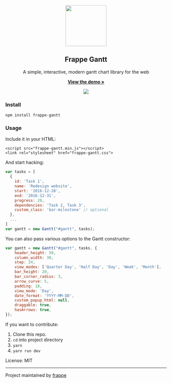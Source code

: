 <div align="center">
    <img src="https://github.com/frappe/design/blob/master/logos/logo-2019/frappe-gantt-logo.png" height="128">
    <h2>Frappe Gantt</h2>
    <p align="center">
        <p>A simple, interactive, modern gantt chart library for the web</p>
        <a href="https://frappe.github.io/gantt">
            <b>View the demo »</b>
        </a>
    </p>
</div>

<p align="center">
    <a href="https://frappe.github.io/gantt">
        <img src="https://cloud.githubusercontent.com/assets/9355208/21537921/4a38b194-cdbd-11e6-8110-e0da19678a6d.png">
    </a>
</p>

### Install
```
npm install frappe-gantt
```

### Usage
Include it in your HTML:
```
<script src="frappe-gantt.min.js"></script>
<link rel="stylesheet" href="frappe-gantt.css">
```

And start hacking:
```js
var tasks = [
  {
    id: 'Task 1',
    name: 'Redesign website',
    start: '2016-12-28',
    end: '2016-12-31',
    progress: 20,
    dependencies: 'Task 2, Task 3',
    custom_class: 'bar-milestone' // optional
  },
  ...
]
var gantt = new Gantt("#gantt", tasks);
```

You can also pass various options to the Gantt constructor:
```js
var gantt = new Gantt("#gantt", tasks, {
    header_height: 50,
    column_width: 30,
    step: 24,
    view_modes: ['Quarter Day', 'Half Day', 'Day', 'Week', 'Month'],
    bar_height: 20,
    bar_corner_radius: 3,
    arrow_curve: 5,
    padding: 18,
    view_mode: 'Day',
    date_format: 'YYYY-MM-DD',
    custom_popup_html: null,
    draggable: true,
    hasArrows: true,
});
```

If you want to contribute:

1. Clone this repo.
2. `cd` into project directory
3. `yarn`
4. `yarn run dev`

License: MIT

------------------
Project maintained by [frappe](https://github.com/frappe)

